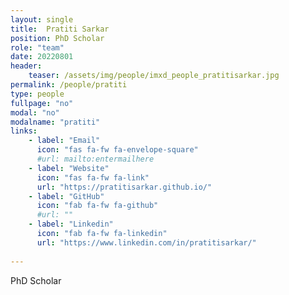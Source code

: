 ```yaml
---
layout: single
title:  Pratiti Sarkar
position: PhD Scholar
role: "team"
date: 20220801
header:
    teaser: /assets/img/people/imxd_people_pratitisarkar.jpg
permalink: /people/pratiti
type: people
fullpage: "no"
modal: "no"
modalname: "pratiti"
links:
    - label: "Email"
      icon: "fas fa-fw fa-envelope-square"
      #url: mailto:entermailhere
    - label: "Website"
      icon: "fas fa-fw fa-link"
      url: "https://pratitisarkar.github.io/"
    - label: "GitHub"
      icon: "fab fa-fw fa-github"
      #url: ""
    - label: "Linkedin"
      icon: "fab fa-fw fa-linkedin"
      url: "https://www.linkedin.com/in/pratitisarkar/"
      
---
```



PhD Scholar


